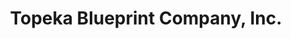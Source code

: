 ---
title: "Topeka Blueprint Company, Inc."
url: /topeka/topeka-blueprint-company-inc/
shop: copyshop
---